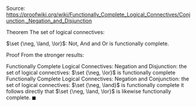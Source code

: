# 

Source: https://proofwiki.org/wiki/Functionally_Complete_Logical_Connectives/Conjunction,_Negation_and_Disjunction

Theorem
The set of logical connectives:

$\set {\neg, \land, \lor}$: Not, And and Or
is functionally complete.


Proof
From the stronger results:

Functionally Complete Logical Connectives: Negation and Disjunction:
the set of logical connectives: $\set {\neg, \lor}$ is functionally complete
Functionally Complete Logical Connectives: Negation and Conjunction:
the set of logical connectives: $\set {\neg, \land}$ is functionally complete
it follows directly that $\set {\neg, \land, \lor}$ is likewise functionally complete.
$\blacksquare$





